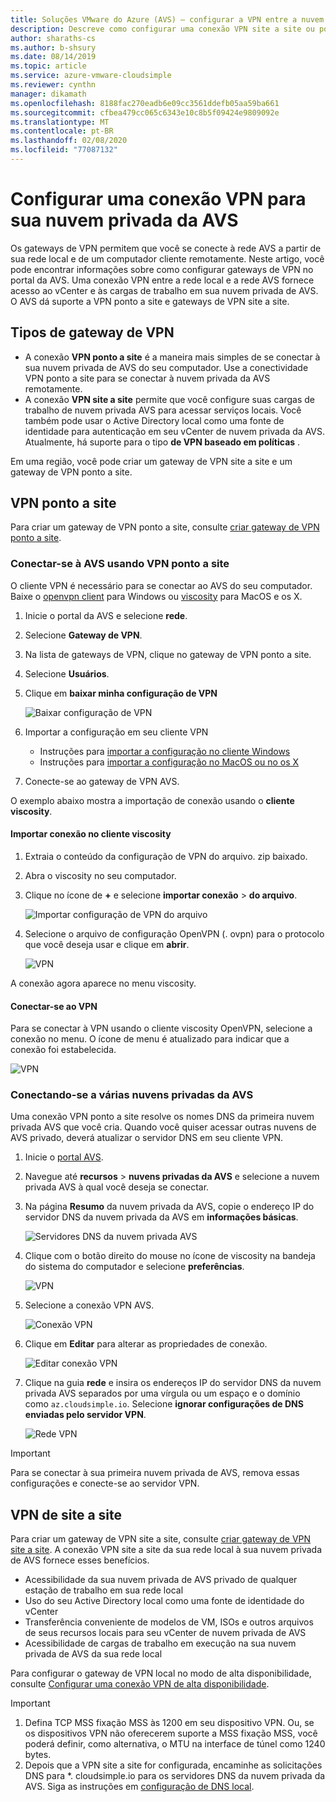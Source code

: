 ```yaml
---
title: Soluções VMware do Azure (AVS) – configurar a VPN entre a nuvem privada local e a AVS
description: Descreve como configurar uma conexão VPN site a site ou ponto a site entre sua rede local e sua nuvem privada de AVS
author: sharaths-cs
ms.author: b-shsury
ms.date: 08/14/2019
ms.topic: article
ms.service: azure-vmware-cloudsimple
ms.reviewer: cynthn
manager: dikamath
ms.openlocfilehash: 8188fac270eadb6e09cc3561ddefb05aa59ba661
ms.sourcegitcommit: cfbea479cc065c6343e10c8b5f09424e9809092e
ms.translationtype: MT
ms.contentlocale: pt-BR
ms.lasthandoff: 02/08/2020
ms.locfileid: "77087132"
---
```

# <a name="configure-a-vpn-connection-to-your-avs-private-cloud"></a>Configurar uma conexão VPN para sua nuvem privada da AVS

Os gateways de VPN permitem que você se conecte à rede AVS a partir de sua rede local e de um computador cliente remotamente. Neste artigo, você pode encontrar informações sobre como configurar gateways de VPN no portal da AVS. Uma conexão VPN entre a rede local e a rede AVS fornece acesso ao vCenter e às cargas de trabalho em sua nuvem privada de AVS. O AVS dá suporte a VPN ponto a site e gateways de VPN site a site.

## <a name="vpn-gateway-types"></a>Tipos de gateway de VPN

* A conexão **VPN ponto a site** é a maneira mais simples de se conectar à sua nuvem privada de AVS do seu computador. Use a conectividade VPN ponto a site para se conectar à nuvem privada da AVS remotamente.
* A conexão **VPN site a site** permite que você configure suas cargas de trabalho de nuvem privada AVS para acessar serviços locais. Você também pode usar o Active Directory local como uma fonte de identidade para autenticação em seu vCenter de nuvem privada da AVS. Atualmente, há suporte para o tipo **de VPN baseado em políticas** .

Em uma região, você pode criar um gateway de VPN site a site e um gateway de VPN ponto a site.

## <a name="point-to-site-vpn"></a>VPN ponto a site

Para criar um gateway de VPN ponto a site, consulte [criar gateway de VPN ponto a site](vpn-gateway.md#create-point-to-site-vpn-gateway).

### <a name="connect-to-avs-using-point-to-site-vpn"></a>Conectar-se à AVS usando VPN ponto a site

O cliente VPN é necessário para se conectar ao AVS do seu computador. Baixe o [openvpn client](https://openvpn.net/community-downloads/) para Windows ou [viscosity](https://www.sparklabs.com/viscosity/download/) para MacOS e os X.

1. Inicie o portal da AVS e selecione **rede**.
2. Selecione **Gateway de VPN**.
3. Na lista de gateways de VPN, clique no gateway de VPN ponto a site.
4. Selecione **Usuários**.
5. Clique em **baixar minha configuração de VPN**

    ![Baixar configuração de VPN](media/download-p2s-vpn-configuration.png)

6. Importar a configuração em seu cliente VPN

    * Instruções para [importar a configuração no cliente Windows](https://openvpn.net/vpn-server-resources/connecting-to-access-server-with-windows/#openvpn-open-source-openvpn-gui-program)
    * Instruções para [importar a configuração no MacOS ou no os X](https://www.sparklabs.com/support/kb/article/getting-started-with-viscosity-mac/#creating-your-first-connection)

7. Conecte-se ao gateway de VPN AVS.

O exemplo abaixo mostra a importação de conexão usando o **cliente viscosity**.

#### <a name="import-connection-on-viscosity-client"></a>Importar conexão no cliente viscosity

1. Extraia o conteúdo da configuração de VPN do arquivo. zip baixado.

2. Abra o viscosity no seu computador.

3. Clique no ícone de **+** e selecione **importar conexão** > **do arquivo**.

    ![Importar configuração de VPN do arquivo](media/import-p2s-vpn-config.png)

4. Selecione o arquivo de configuração OpenVPN (. ovpn) para o protocolo que você deseja usar e clique em **abrir**.

    ![VPN](media/import-p2s-vpn-config-choose-ovpn.png)

A conexão agora aparece no menu viscosity.

#### <a name="connect-to-the-vpn"></a>Conectar-se ao VPN

Para se conectar à VPN usando o cliente viscosity OpenVPN, selecione a conexão no menu. O ícone de menu é atualizado para indicar que a conexão foi estabelecida.

![VPN](media/vis03.png)

### <a name="connecting-to-multiple-avs-private-clouds"></a>Conectando-se a várias nuvens privadas da AVS

Uma conexão VPN ponto a site resolve os nomes DNS da primeira nuvem privada AVS que você cria. Quando você quiser acessar outras nuvens de AVS privado, deverá atualizar o servidor DNS em seu cliente VPN.

1. Inicie o [portal AVS](access-cloudsimple-portal.md).

2. Navegue até **recursos** > **nuvens privadas da AVS** e selecione a nuvem privada AVS à qual você deseja se conectar.

3. Na página **Resumo** da nuvem privada da AVS, copie o endereço IP do servidor DNS da nuvem privada da AVS em **informações básicas**.

    ![Servidores DNS da nuvem privada AVS](media/private-cloud-dns-server.png)

4. Clique com o botão direito do mouse no ícone de viscosity na bandeja do sistema do computador e selecione **preferências**.

    ![VPN](media/vis00.png)

5. Selecione a conexão VPN AVS.

    ![Conexão VPN](media/viscosity-client.png)

6. Clique em **Editar** para alterar as propriedades de conexão.

    ![Editar conexão VPN](media/viscosity-edit-connection.png)

7. Clique na guia **rede** e insira os endereços IP do servidor DNS da nuvem privada AVS separados por uma vírgula ou um espaço e o domínio como ```az.cloudsimple.io```. Selecione **ignorar configurações de DNS enviadas pelo servidor VPN**.

    ![Rede VPN](media/viscosity-edit-connection-networking.png)

> [!IMPORTANT]
> Para se conectar à sua primeira nuvem privada de AVS, remova essas configurações e conecte-se ao servidor VPN.

## <a name="site-to-site-vpn"></a>VPN de site a site

Para criar um gateway de VPN site a site, consulte [criar gateway de VPN site a site](vpn-gateway.md#set-up-a-site-to-site-vpn-gateway). A conexão VPN site a site da sua rede local à sua nuvem privada de AVS fornece esses benefícios. 

* Acessibilidade da sua nuvem privada de AVS privado de qualquer estação de trabalho em sua rede local
* Uso do seu Active Directory local como uma fonte de identidade do vCenter
* Transferência conveniente de modelos de VM, ISOs e outros arquivos de seus recursos locais para seu vCenter de nuvem privada de AVS
* Acessibilidade de cargas de trabalho em execução na sua nuvem privada de AVS da sua rede local

Para configurar o gateway de VPN local no modo de alta disponibilidade, consulte [Configurar uma conexão VPN de alta disponibilidade](high-availability-vpn-connection.md).

> [!IMPORTANT]
>    1. Defina TCP MSS fixação MSS às 1200 em seu dispositivo VPN. Ou, se os dispositivos VPN não oferecerem suporte a MSS fixação MSS, você poderá definir, como alternativa, o MTU na interface de túnel como 1240 bytes.
> 2. Depois que a VPN site a site for configurada, encaminhe as solicitações DNS para *. cloudsimple.io para os servidores DNS da nuvem privada da AVS. Siga as instruções em [configuração de DNS local](on-premises-dns-setup.md).
